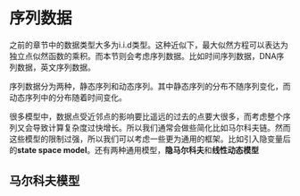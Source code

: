 # 序列数据

之前的章节中的数据类型大多为i.i.d类型。这种近似下，最大似然方程可以表达为独立点似然函数的乘积。而本节则会考虑序列数据。比如时间序列数据，DNA序列数据，英文序列数据。

序列数据分为两种，静态序列和动态序列。其中静态序列的分布不随序列变化，而动态序列中的分布随着时间变化。

很多模型中，数据点受近邻点的影响要比遥远的过去的点要大很多，而考虑整个序列又会导致计算复杂度过快增长。所以我们通常会做些简化比如马尔科夫链。然而这些模型的限制过强，所以我们可以考虑一些更为通用的框架。比如引入隐变量后的**state space model**。还有两种通用模型，**隐马尔科夫**和**线性动态模型**

## 马尔科夫模型
